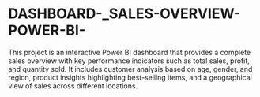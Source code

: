 # DASHBOARD-_SALES-OVERVIEW-POWER-BI-
This project is an interactive Power BI dashboard that provides a complete sales overview with key performance indicators such as total sales, profit, and quantity sold. It includes customer analysis based on age, gender, and region, product insights highlighting best-selling items, and a geographical view of sales across different locations.
